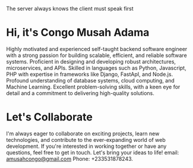 The server always knows the client must speak first


# Hi, it's Congo Musah Adama 
Highly motivated and experienced self-taught backend software engineer with a strong passion for building scalable, efficient, and reliable software systems. Proficient in designing and developing robust architectures, microservices, and APIs. Skilled in languages such as Python, Javascript, PHP with expertise in frameworks like Django, FastApI, and Node.js. Profound understanding of database systems, cloud computing, and Machine Learning. Excellent problem-solving skills, with a keen eye for detail and a commitment to delivering high-quality solutions.

# Let's Collaborate
I'm always eager to collaborate on exciting projects, learn new technologies, and contribute to the ever-expanding world of web development. If you're interested in working together or have any questions, feel free to get in touch. Let's bring your ideas to life! email: amusahcongo@gmail.com Phone: +233531878243.
